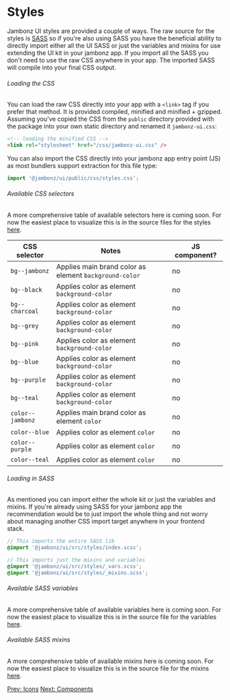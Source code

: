 # Styles

Jambonz UI styles are provided a couple of ways. The raw source for the styles is [SASS]() so if you're also using SASS you have the beneficial ability to directly import either all the UI SASS or just the variables and mixins for use extending the UI kit in your jambonz app. If you import all the SASS you don't need to use the raw CSS anywhere in your app. The imported SASS will compile into your final CSS output.

###### Loading the CSS

You can load the raw CSS directly into your app with a `<link>` tag if you prefer that method. It is provided compiled, minified and minified + gzipped. Assuming you've copied the CSS from the `public` directory provided with the package into your own static directory and renamed it `jambonz-ui.css`:

```html
<!-- loading the minified CSS -->
<link rel="stylesheet" href="/css/jambonz-ui.css" />
```

You can also import the CSS directly into your jambonz app entry point (JS) as most bundlers support extraction for this file type:

```js
import '@jambonz/ui/public/css/styles.css';
```

###### Available CSS selectors

A more comprehensive table of available selectors here is coming soon. For now the easiest place to visualize this is in the source files for the styles [here](https://github.com/jambonz/next-static-site/tree/main/jambonz-ui/src/styles/).

| CSS selector | Notes | JS component? |
|--------------|-------|---------------|
| `bg--jambonz` | Applies main brand color as element `background-color` | no |
| `bg--black` | Applies color as element `background-color` | no |
| `bg--charcoal` | Applies color as element `background-color` | no |
| `bg--grey` | Applies color as element `background-color` | no |
| `bg--pink` | Applies color as element `background-color` | no |
| `bg--blue` | Applies color as element `background-color` | no |
| `bg--purple` | Applies color as element `background-color` | no |
| `bg--teal` | Applies color as element `background-color` | no |
| `color--jambonz` | Applies main brand color as element `color` | no |
| `color--blue` | Applies color as element `color` | no |
| `color--purple` | Applies color as element `color` | no |
| `color--teal` | Applies color as element `color` | no |


###### Loading in SASS

As mentioned you can import either the whole kit or just the variables and mixins. If you're already using SASS for your jambonz app the recommendation would be to just import the whole thing and not worry about managing another CSS import target anywhere in your frontend stack.

```scss
// This imports the entire SASS lib
@import '@jambonz/ui/src/styles/index.scss';

// This imports just the mixins and variables
@import '@jambonz/ui/src/styles/_vars.scss';
@import '@jambonz/ui/src/styles/_mixins.scss';
```

###### Available SASS variables

A more comprehensive table of available variables here is coming soon. For now the easiest place to visualize this is in the source file for the variables [here](https://github.com/jambonz/next-static-site/tree/main/jambonz-ui/src/styles/_vars.scss).


###### Available SASS mixins

A more comprehensive table of available mixins here is coming soon. For now the easiest place to visualize this is in the source file for the mixins [here](https://github.com/jambonz/next-static-site/tree/main/jambonz-ui/src/styles/_mixins.scss).


<p class="flex">
<a href="/docs/jambonz-ui/icons/">Prev: Icons</a>
<a href="/docs/jambonz-ui/components/">Next: Components</a>
</p>